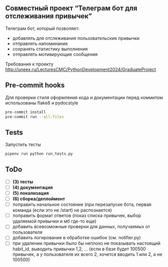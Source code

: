 ## Совместный проект “Телеграм бот для отслеживания привычек”

Телеграм бот, который позволяет:
- добавлять для отслеживания пользовательские привычки
- отправлять напоминания
- сохранять статистику выполнения
- отправлять мотивирующие сообщения

Требования к проекту
http://uneex.ru/LecturesCMC/PythonDevelopment2024/GraduateProject

## Pre-commit hooks

Для проверки стиля оформления кода и документации перед коммитом использованы flake8 и pydocstyle

```bash
pre-commit install
pre-commit run --all-files
```

## Tests

Запустить тесты
```bash
pipenv run python run_tests.py
```

## ToDo
- [ ] **(3) тесты**
- [ ] **(4) документация**
- [ ] **(5) локализация**
- [ ] **(6) сборка/деплоймент**
- [ ] поправить начальное состояние (при перезапуске бота, первая команда (если это не /start) не распознается)
- [ ] поправить формат ответов (показ списка привычек, выбор удаляемой привычки и мб где-то еще)
- [ ] добавить всевозможные проверки для данных, получаемых от пользователя
- [ ] добавить логирование в обработке ошибок (см. notifier.py)
- [ ] при удалении привычки было бы неплохо не показывать настоящий habit_id, выводить привычки 1,2, ...  (если в базе будет 100500 привычек, а у пользователя их всего 2, хочется вводить 1 или 2, а не 100500)
